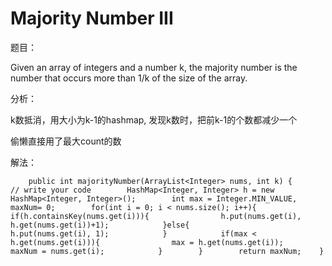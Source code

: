 # Majority Number III

题目：

Given an array of integers and a number k, the majority number is the number that occurs more than 1/k of the size of the array.

分析：

k数抵消，用大小为k-1的hashmap, 发现k数时，把前k-1的个数都减少一个

偷懒直接用了最大count的数

解法：

```text
    public int majorityNumber(ArrayList<Integer> nums, int k) {        // write your code        HashMap<Integer, Integer> h = new HashMap<Integer, Integer>();        int max = Integer.MIN_VALUE, maxNum= 0;        for(int i = 0; i < nums.size(); i++){            if(h.containsKey(nums.get(i))){                h.put(nums.get(i), h.get(nums.get(i))+1);            }else{                h.put(nums.get(i), 1);            }            if(max < h.get(nums.get(i))){                max = h.get(nums.get(i));                maxNum = nums.get(i);            }        }        return maxNum;    }
```


